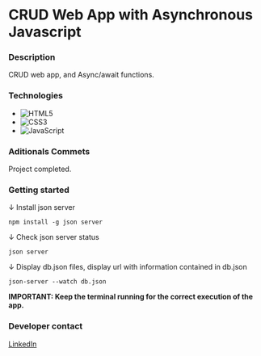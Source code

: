 # CRUD Web App with Asynchronous Javascript

### Description

CRUD web app, and Async/await functions.

### Technologies

- ![HTML5](https://img.shields.io/badge/html5-%23E34F26.svg?style=for-the-badge&logo=html5&logoColor=white)
- ![CSS3](https://img.shields.io/badge/css3-%231572B6.svg?style=for-the-badge&logo=css3&logoColor=white)
- ![JavaScript](https://img.shields.io/badge/javascript-%23323330.svg?style=for-the-badge&logo=javascript&logoColor=%23F7DF1E)

### Aditionals Commets

Project completed.

### Getting started

↓ Install json server

```console
npm install -g json server
```

↓ Check json server status

```console
json server
```

↓ Display db.json files, display url with information contained in db.json

```console
json-server --watch db.json
```

**IMPORTANT: Keep the terminal running for the correct execution of the app.**

### Developer contact

[LinkedIn](https://www.linkedin.com/in/kevinmadrid-dev/)
